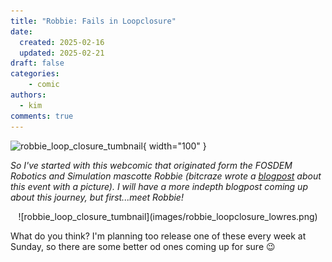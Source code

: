 ```yaml
---
title: "Robbie: Fails in Loopclosure"
date:
  created: 2025-02-16
  updated: 2025-02-21
draft: false
categories: 
    - comic
authors:
  - kim
comments: true
---
```

<script data-goatcounter="https://knmcguire.goatcounter.com/count"
async src="//gc.zgo.at/count.js"></script>

![robbie_loop_closure_tumbnail](https://knmcguire.github.io/blog/images/robbie_loopclosure_lowres.png){ width="100" }

*So I've started with this webcomic that originated form the FOSDEM Robotics and Simulation mascotte Robbie (bitcraze wrote a [blogpost](https://www.bitcraze.io/2025/02/fosdem-25/) about this event with a picture). I will have a more indepth blogpost coming up about this journey, but first...meet Robbie!*

<!-- more -->

<center>![robbie_loop_closure_tumbnail](images/robbie_loopclosure_lowres.png)</center>

What do you think? I'm planning too release one of these every week at Sunday, so there are some better od ones coming up for sure :wink:
